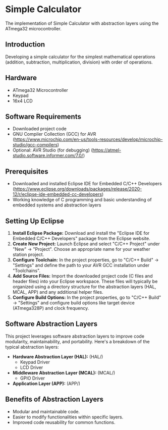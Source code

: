 # Simple Calculator
The implementation of Simple Calculator with abstraction layers using the ATmega32 microcontroller.

## Introduction

Developing a simple calculator for the simplest mathematical operations (addition, subtraction, multiplication, division) with order of operations.

## Hardware

* ATmega32 Microcontroller
* Keypad
* 16x4 LCD

## Software Requirements

* Downloaded project code
* GNU Compiler Collection (GCC) for AVR (https://www.microchip.com/en-us/tools-resources/develop/microchip-studio/gcc-compilers)
* Optional: AVR Studio (for debugging) (https://atmel-studio.software.informer.com/7.0/)

## Prerequisites

* Downloaded and installed Eclipse IDE for Embedded C/C++ Developers (https://www.eclipse.org/downloads/packages/release/2020-12/r/eclipse-ide-embedded-cc-developers)
* Working knowledge of C programming and basic understanding of embedded systems and abstraction layers

## Setting Up Eclipse

1. **Install Eclipse Package:** Download and install the "Eclipse IDE for Embedded C/C++ Developers" package from the Eclipse website.
2. **Create New Project:** Launch Eclipse and select "C/C++ Project" under "New" -> "Project". Choose an appropriate name for your weather station project.
3. **Configure Toolchain:** In the project properties, go to "C/C++ Build" -> "Settings" and define the path to your AVR GCC installation under "Toolchains".
4. **Add Source Files:** Import the downloaded project code (C files and header files) into your Eclipse workspace. These files will typically be organized using a directory structure for the abstraction layers (HAL, MCAL, APP) and any additional helper files.
5. **Configure Build Options:** In the project properties, go to "C/C++ Build" -> "Settings" and configure build options like target device (ATmega328P) and clock frequency.

## Software Abstraction Layers

This project leverages software abstraction layers to improve code modularity, maintainability, and portability. Here's a breakdown of the typical abstraction layers:

* **Hardware Abstraction Layer (HAL):** (HAL/)
  * Keypad Driver
  * LCD Driver
* **Middleware Abstraction Layer (MCAL):** (MCAL/)
  * GPIO Driver
* **Application Layer (APP):** (APP/)

## Benefits of Abstraction Layers

* Modular and maintainable code.
* Easier to modify functionalities within specific layers.
* Improved code reusability for common functions.

  

